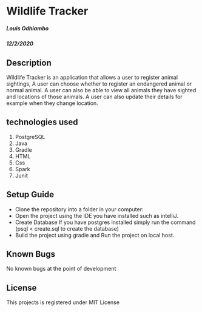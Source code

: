 # Wildlife Tracker
##### Louis Odhiambo
##### 12/2/2020

## Description
Wildlife Tracker is an application that allows a user to register animal sightings, A user can choose whether to register
an endangered animal or normal animal. A user can also be able to view all animals they have sighted and locations of those 
animals. A user can also update their details for example when they change location. 

## technologies used
1. PostgreSQL
2. Java
3. Gradle
4. HTML
5. Css
6. Spark
7. Junit

## Setup Guide
+ Clone the repository into a folder in your computer:
+ Open the project using the IDE you have installed such as intelliJ.
+ Create Database
If you have postgres installed simply run the command (psql < create.sql to create the database)
+ Build the project using gradle and Run the project on local host.

## Known Bugs
No known bugs at the point of development

## License
This projects is registered under MIT License